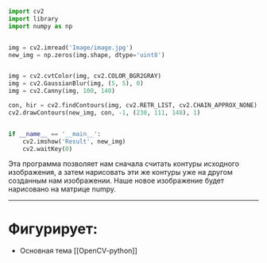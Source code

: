 ```python
import cv2
import library
import numpy as np


img = cv2.imread('Image/image.jpg')
new_img = np.zeros(img.shape, dtype='uint8')


img = cv2.cvtColor(img, cv2.COLOR_BGR2GRAY)
img = cv2.GaussianBlur(img, (5, 5), 0)
img = cv2.Canny(img, 100, 140)

con, hir = cv2.findContours(img, cv2.RETR_LIST, cv2.CHAIN_APPROX_NONE)
cv2.drawContours(new_img, con, -1, (230, 111, 148), 1)


if __name__ == '__main__':
	cv2.imshow('Result', new_img)
	cv2.waitKey(0)
```

Эта программа позволяет нам сначала считать контуры исходного изображения, а затем нарисовать эти же контуры уже на другом созданным нам изображении. Наше новое изображение будет нарисовано на матрице numpy. 

---
# Фигурирует:
*  Основная тема [[OpenCV-python]]